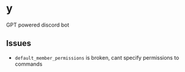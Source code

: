 # y

GPT powered discord bot

## Issues

- `default_member_permissions` is broken, cant specify permissions to commands
